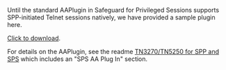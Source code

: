 Until the standard AAPlugin in Safeguard for Privileged Sessions supports SPP-initiated Telnet sessions natively, we have provided a sample plugin here.

<a href="https://github.com/OneIdentity/SafeguardCustomPlatform/raw/tn-3270-sessions/PatternFiles/AAPlugin/SGAATelnet.zip">Click to download</a>.

For details on the AAPlugin, see the readme [TN3270/TN5250 for SPP and SPS](https://github.com/OneIdentity/SafeguardCustomPlatform/blob/tn-3270-sessions/PatternFiles/README.md) which includes an "SPS AA Plug In" section.
